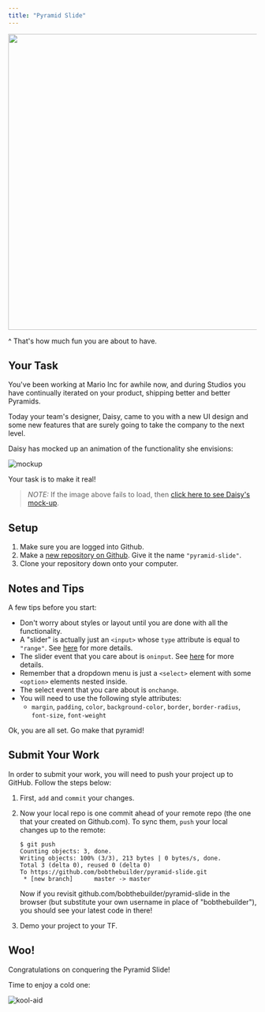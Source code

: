 ```yaml
---
title: "Pyramid Slide"
---
```


<img width="600px" src="https://www.carnival.com/~/media/Images/PreSales/Excursions/Ports_M-Q/NAS/424042/Pictures/atlantis-dolphin-cay-deep-water-swim-and-aquaventure-nassau-the-bahamas-13.jpg"/>

^ That's how much fun you are about to have.

## Your Task

You've been working at Mario Inc for awhile now, and during Studios you have continually iterated on your product, shipping better and better Pyramids.

Today your team's designer, Daisy, came to you with a new UI design and some new features that are surely going to take the company to the next level.

Daisy has mocked up an animation of the functionality she envisions:

<!-- <img style="width:800px" src="http://g.recordit.co/QBknlRbuSe.gif"/> -->
![mockup](http://g.recordit.co/QBknlRbuSe.gif)

Your task is to make it real!

> *NOTE:* If the image above fails to load, then [click here to see Daisy's mock-up][daisy-mockup].


## Setup

1. Make sure you are logged into Github.
2. Make a [new repository on Github][new-repo]. Give it the name `"pyramid-slide"`.
3. Clone your repository down onto your computer.

## Notes and Tips

A few tips before you start:

- Don't worry about styles or layout until you are done with all the functionality.
- A "slider" is actually just an `<input>` whose `type` attribute is equal to `"range"`. See [here][input-range] for more details.
- The slider event that you care about is `oninput`. See [here][oninput] for more details.
- Remember that a dropdown menu is just a `<select>` element with some `<option>` elements nested inside.
- The select event that you care about is `onchange`.
- You will need to use the following style attributes:
    - `margin`, `padding`, `color`, `background-color`, `border`, `border-radius`, `font-size`, `font-weight`

Ok, you are all set. Go make that pyramid!

## Submit Your Work

In order to submit your work, you will need to push your project up to GitHub. Follow the steps below:

1. First, `add` and `commit` your changes.
2. Now your local repo is one commit ahead of your remote repo (the one that your created on Github.com). To sync them, `push` your local changes up to the remote:

    ```nohighlight
    $ git push
    Counting objects: 3, done.
    Writing objects: 100% (3/3), 213 bytes | 0 bytes/s, done.
    Total 3 (delta 0), reused 0 (delta 0)
    To https://github.com/bobthebuilder/pyramid-slide.git
     * [new branch]      master -> master
    ```

    Now if you revisit github.com/bobthebuilder/pyramid-slide in the browser (but substitute your own username in place of "bobthebuilder"), you should see your latest code in there!
3. Demo your project to your TF.

## Woo!

Congratulations on conquering the Pyramid Slide!

Time to enjoy a cold one:

![kool-aid](http://i.imgur.com/pmC3Kch.gif)




[new-repo]: https://github.com/new

[dolphin-cay]: https://www.carnival.com/~/media/Images/PreSales/Excursions/Ports_M-Q/NAS/424042/Pictures/atlantis-dolphin-cay-deep-water-swim-and-aquaventure-nassau-the-bahamas-13.jpg

[daisy-mockup]: http://recordit.co/QBknlRbuSe

[getting-started]: http://education.launchcode.org/web-fundamentals/assignments/getting-started/

[input-range]: http://www.w3schools.com/html/html_form_input_types.asp

[oninput]: http://www.w3schools.com/jsref/event_oninput.asp

